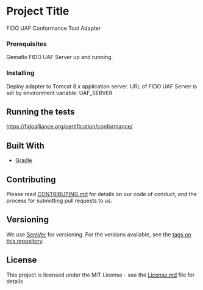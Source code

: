 # Project Title

FIDO UAF Conformance Tool Adapter


### Prerequisites

Gematlo FIDO UAF Server up and running. 

### Installing

Deploy adapter to Tomcat 8.x application server.
URL of FIDO UAF Server is set by environment variable: UAF_SERVER

## Running the tests

https://fidoalliance.org/certification/conformance/

## Built With

* [Gradle](https://gradle.org/)

## Contributing

Please read [CONTRIBUTING.md](https://gist.github.com/PurpleBooth/b24679402957c63ec426) for details on our code of conduct, and the process for submitting pull requests to us.

## Versioning

We use [SemVer](http://semver.org/) for versioning. For the versions available, see the [tags on this repository](https://github.com/your/project/tags). 


## License

This project is licensed under the MIT License - see the [License.md](apache-license-2.0.md) file for details
